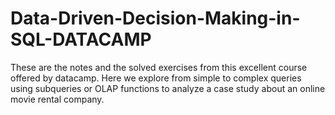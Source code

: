 # Data-Driven-Decision-Making-in-SQL-DATACAMP
These are the notes and the solved exercises from this excellent course offered by datacamp.
Here we explore from simple to complex queries using subqueries or OLAP functions to analyze 
a case study about an online movie rental company.

